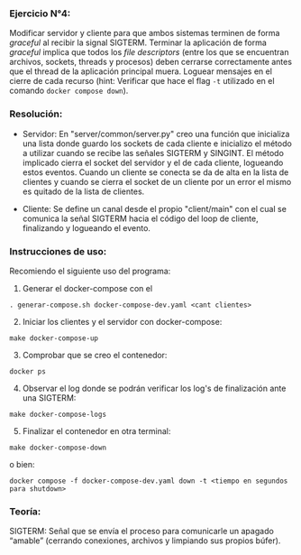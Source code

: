 ### Ejercicio N°4:
Modificar servidor y cliente para que ambos sistemas terminen de forma _graceful_ al recibir la signal SIGTERM. Terminar la aplicación de forma _graceful_ implica que todos los _file descriptors_ (entre los que se encuentran archivos, sockets, threads y procesos) deben cerrarse correctamente antes que el thread de la aplicación principal muera. Loguear mensajes en el cierre de cada recurso (hint: Verificar que hace el flag `-t` utilizado en el comando `docker compose down`).

### Resolución:

* Servidor: En "server/common/server.py" creo una función que inicializa una lista donde guardo los sockets de cada cliente e inicializo el método a utilizar cuando se recibe las señales SIGTERM y SINGINT. El método implicado cierra el socket del servidor y el de cada cliente, logueando estos eventos. Cuando un cliente se conecta se da de alta en la lista de clientes y cuando se cierra el socket de un cliente por un error el mismo es quitado de la lista de clientes.

* Cliente: Se define un canal desde el propio "client/main" con el cual se comunica la señal SIGTERM hacia el código del loop de cliente, finalizando y logueando el evento.

### Instrucciones de uso:

Recomiendo el siguiente uso del programa:

1) Generar el docker-compose con el 
```
. generar-compose.sh docker-compose-dev.yaml <cant clientes>
```
2)  Iniciar los clientes y el servidor con docker-compose:
```
make docker-compose-up
```
3) Comprobar que se creo el contenedor:
```
docker ps
```
4) Observar el log donde se podrán verificar los log's de finalización ante una SIGTERM:
```
make docker-compose-logs
```
5) Finalizar el contenedor en otra terminal:
```
make docker-compose-down
```
o bien:
```
docker compose -f docker-compose-dev.yaml down -t <tiempo en segundos para shutdown>
```

### Teoría:

SIGTERM: Señal que se envía el proceso para comunicarle un apagado “amable” (cerrando conexiones, archivos y limpiando sus propios búfer).
